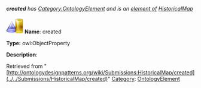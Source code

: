 ___created__ has [Category:OntologyElement](../../Category/OntologyElement "Category:OntologyElement") and is an [element of](../../Property/ElementOf "Property:ElementOf") [HistoricalMap](../../Submissions/HistoricalMap "Submissions:HistoricalMap")_


  




[![ObjectProperty](../../images/thumb/c/c3/ObjectProperty.gif/45px-ObjectProperty.gif)](../../Image/ObjectProperty.gif "ObjectProperty")
__Name__: created 


__Type:__ owl:ObjectProperty 


__Description__: 





Retrieved from "[http://ontologydesignpatterns.org/wiki/Submissions:HistoricalMap/created](../../Submissions/HistoricalMap/created)"
 [Category](http://ontologydesignpatterns.org/wiki/Special:Categories "Special:Categories"): [OntologyElement](../../Category/OntologyElement "Category:OntologyElement")